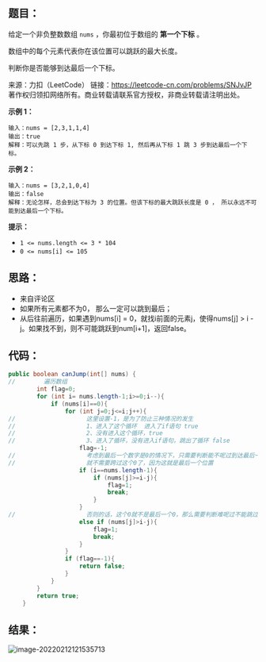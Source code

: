 ## 题目：

给定一个非负整数数组 `nums` ，你最初位于数组的 **第一个下标** 。

数组中的每个元素代表你在该位置可以跳跃的最大长度。

判断你是否能够到达最后一个下标。

 

来源：力扣（LeetCode） 链接：https://leetcode-cn.com/problems/SNJvJP 著作权归领扣网络所有。商业转载请联系官方授权，非商业转载请注明出处。

<!--more-->

**示例 1：**

```
输入：nums = [2,3,1,1,4]
输出：true
解释：可以先跳 1 步，从下标 0 到达下标 1, 然后再从下标 1 跳 3 步到达最后一个下标。
```

**示例 2：**

```
输入：nums = [3,2,1,0,4]
输出：false
解释：无论怎样，总会到达下标为 3 的位置。但该下标的最大跳跃长度是 0 ， 所以永远不可能到达最后一个下标。
```

**提示：**

- `1 <= nums.length <= 3 * 104`
- `0 <= nums[i] <= 105`

## 思路：

- 来自评论区
- 如果所有元素都不为0， 那么一定可以跳到最后；
- 从后往前遍历，如果遇到nums[i] = 0，就找i前面的元素j，使得nums[j] > i - j。如果找不到，则不可能跳跃到num[i+1]，返回false。

## 代码：

```java
public boolean canJump(int[] nums) {
//        遍历数组
        int flag=0;
        for (int i= nums.length-1;i>=0;i--){
            if (nums[i]==0){
                for (int j=0;j<=i;j++){
//                    这里设置-1，是为了防止三种情况的发生
//                    1、进入了这个循环  进入了if语句 true
//                    2、没有进入这个循环，true
//                    3、进入了循环，没有进入if语句，跳出了循环 false
                    flag=-1;
//                    考虑到最后一个数字是0的情况下，只需要判断能不呢过到达最后一个位置即可
//                    就不需要跨过这个0了，因为这就是最后一个位置
                    if (i==nums.length-1){
                        if (nums[j]>=i-j){
                            flag=1;
                            break;
                        }
                    }
//                    否则的话，这个0就不是最后一个0，那么需要判断难呢过不能跳过这个位置
                    else if (nums[j]>i-j){
                        flag=1;
                        break;
                    }
                }
                if (flag==-1){
                    return false;
                }
            }
        }
        return true;
    }
```

## 结果：

![image-20220212121535713](https://gitee.com/misteryliu/typora/raw/master/image/image-20220212121535713.png)
